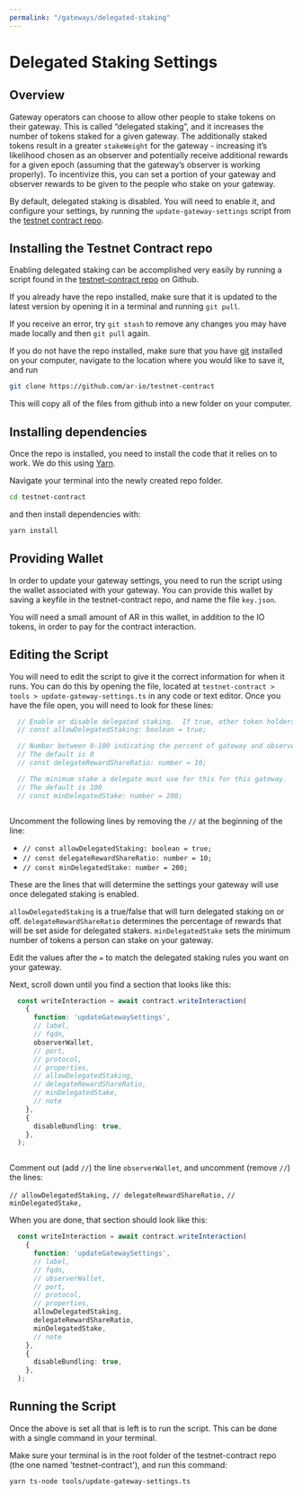 ```yaml
---
permalink: "/gateways/delegated-staking"
---
```


# Delegated Staking Settings

## Overview

Gateway operators can choose to allow other people to stake tokens on their gateway. This is called “delegated staking”, and it increases the number of tokens staked for a given gateway. The additionally staked tokens result in a greater `stakeWeight` for the gateway - increasing it’s likelihood chosen as an observer and potentially receive additional rewards for a given epoch (assuming that the gateway’s observer is working properly). To incentivize this, you can set a portion of your gateway and observer rewards to be given to the people who stake on your gateway.

By default, delegated staking is disabled. You will need to enable it, and configure your settings, by running the `update-gateway-settings` script from the [testnet contract repo](https://github.com/ar-io/testnet-contract).

## Installing the Testnet Contract repo

Enabling delegated staking can be accomplished very easily by running a script found in the [testnet-contract repo](https://github.com/ar-io/testnet-contract) on Github. 

If you already have the repo installed, make sure that it is updated to the latest version by opening it in a terminal and running `git pull`.

If you receive an error, try `git stash` to remove any changes you may have made locally and then `git pull` again.

If you do not have the repo installed, make sure that you have [git](https://git-scm.com/downloads) installed on your computer, navigate to the location where you would like to save it, and run 

```bash
git clone https://github.com/ar-io/testnet-contract
```

This will copy all of the files from github into a new folder on your computer.

## Installing dependencies

Once the repo is installed, you need to install the code that it relies on to work. We do this using [Yarn](https://yarnpkg.com/getting-started/install).

Navigate your terminal into the newly created repo folder.

```bash
cd testnet-contract
```

and then install dependencies with:

```bash
yarn install
```

## Providing Wallet

In order to update your gateway settings, you need to run the script using the wallet associated with your gateway. You can provide this wallet by saving a keyfile in the testnet-contract repo, and name the file `key.json`.

You will need a small amount of AR in this wallet, in addition to the IO tokens, in order to pay for the contract interaction.

## Editing the Script

You will need to edit the script to give it the correct information for when it runs. You can do this by opening the file, located at `testnet-contract > tools > update-gateway-settings.ts` in any code or text editor. Once you have the file open, you will need to look for these lines:

```ts
  // Enable or disable delegated staking.  If true, other token holders can delegate their stake to this gateway
  // const allowDelegatedStaking: boolean = true;

  // Number between 0-100 indicating the percent of gateway and observer rewards given to delegates eg. 30 is 30% distributed to delegates
  // The default is 0
  // const delegateRewardShareRatio: number = 10;

  // The minimum stake a delegate must use for this for this gateway.  Must be greater than the contracts minimum delegated stake
  // The default is 100
  // const minDelegatedStake: number = 200;
```

<center><img :src="$withBase('/images/updateSettings1.png')"></center>

Uncomment the following lines by removing the `//` at the beginning of the line:

- `// const allowDelegatedStaking: boolean = true;`
- `// const delegateRewardShareRatio: number = 10;`
- `// const minDelegatedStake: number = 200;`

These are the lines that will determine the settings your gateway will use once delegated staking is enabled.

`allowDelegatedStaking` is a true/false that will turn delegated staking on or off.
`delegateRewardShareRatio` determines the percentage of rewards that will be set aside for delegated stakers.
`minDelegatedStake` sets the minimum number of tokens a person can stake on your gateway.

Edit the values after the `=` to match the delegated staking rules you want on your gateway.

Next, scroll down until you find a section that looks like this:

```ts
  const writeInteraction = await contract.writeInteraction(
    {
      function: 'updateGatewaySettings',
      // label,
      // fqdn,
      observerWallet,
      // port,
      // protocol,
      // properties,
      // allowDelegatedStaking,
      // delegateRewardShareRatio,
      // minDelegatedStake,
      // note
    },
    {
      disableBundling: true,
    },
  );
  ```

<center><img :src="$withBase('/images/updateSettings2.png')"></center>


Comment out (add `//`) the line `observerWallet`, and uncomment (remove `//`) the lines:

`// allowDelegatedStaking,`
`// delegateRewardShareRatio,`
`// minDelegatedStake,`

When you are done, that section should look like this:

```ts
  const writeInteraction = await contract.writeInteraction(
    {
      function: 'updateGatewaySettings',
      // label,
      // fqdn,
      // observerWallet,
      // port,
      // protocol,
      // properties,
      allowDelegatedStaking,
      delegateRewardShareRatio,
      minDelegatedStake,
      // note
    },
    {
      disableBundling: true,
    },
  );
  ```

## Running the Script

Once the above is set all that is left is to run the script. This can be done with a single command in your terminal. 

Make sure your terminal is in the root folder of the testnet-contract repo (the one named 'testnet-contract'), and run this command:

```bash
yarn ts-node tools/update-gateway-settings.ts
```